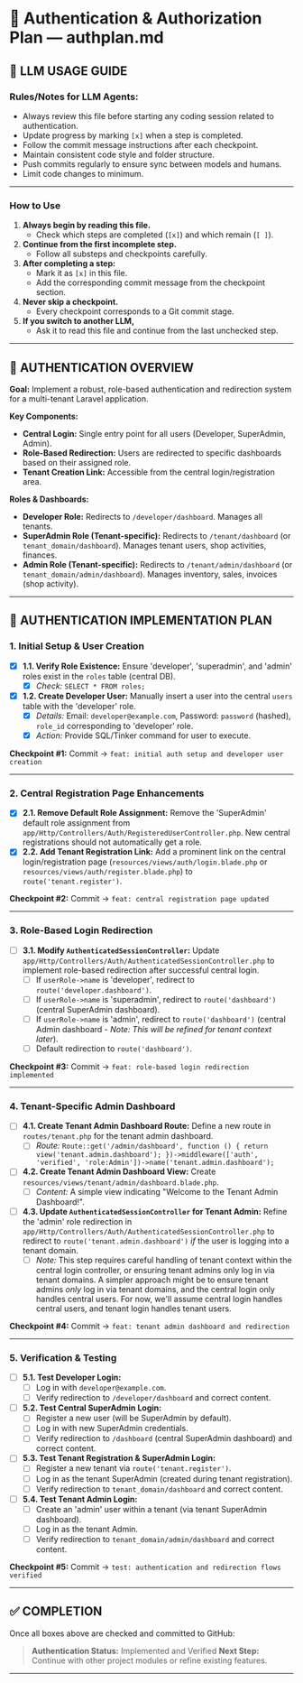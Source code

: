 # 🔐 Authentication & Authorization Plan — authplan.md

## 🤖 LLM USAGE GUIDE

### Rules/Notes for LLM Agents:
- Always review this file before starting any coding session related to authentication.
- Update progress by marking `[x]` when a step is completed.
- Follow the commit message instructions after each checkpoint.
- Maintain consistent code style and folder structure.
- Push commits regularly to ensure sync between models and humans.
- Limit code changes to minimum.

---

### How to Use
1. **Always begin by reading this file.**
   - Check which steps are completed (`[x]`) and which remain (`[ ]`).
2. **Continue from the first incomplete step.**
   - Follow all substeps and checkpoints carefully.
3. **After completing a step:**
   - Mark it as `[x]` in this file.
   - Add the corresponding commit message from the checkpoint section.
4. **Never skip a checkpoint.**
   - Every checkpoint corresponds to a Git commit stage.
5. **If you switch to another LLM,**
   - Ask it to read this file and continue from the last unchecked step.

---

## 📘 AUTHENTICATION OVERVIEW

**Goal:** Implement a robust, role-based authentication and redirection system for a multi-tenant Laravel application.

**Key Components:**
- **Central Login:** Single entry point for all users (Developer, SuperAdmin, Admin).
- **Role-Based Redirection:** Users are redirected to specific dashboards based on their assigned role.
- **Tenant Creation Link:** Accessible from the central login/registration area.

**Roles & Dashboards:**
- **Developer Role:** Redirects to `/developer/dashboard`. Manages all tenants.
- **SuperAdmin Role (Tenant-specific):** Redirects to `/tenant/dashboard` (or `tenant_domain/dashboard`). Manages tenant users, shop activities, finances.
- **Admin Role (Tenant-specific):** Redirects to `/tenant/admin/dashboard` (or `tenant_domain/admin/dashboard`). Manages inventory, sales, invoices (shop activity).

---

## 🏁 AUTHENTICATION IMPLEMENTATION PLAN

### 1. Initial Setup & User Creation

- [x] **1.1. Verify Role Existence:** Ensure 'developer', 'superadmin', and 'admin' roles exist in the `roles` table (central DB).
  - [x] *Check:* `SELECT * FROM roles;`
- [x] **1.2. Create Developer User:** Manually insert a user into the central `users` table with the 'developer' role.
  - [x] *Details:* Email: `developer@example.com`, Password: `password` (hashed), `role_id` corresponding to 'developer' role.
  - [x] *Action:* Provide SQL/Tinker command for user to execute.

**Checkpoint #1:**
Commit → `feat: initial auth setup and developer user creation`

---

### 2. Central Registration Page Enhancements

- [x] **2.1. Remove Default Role Assignment:** Remove the 'SuperAdmin' default role assignment from `app/Http/Controllers/Auth/RegisteredUserController.php`. New central registrations should not automatically get a role.
- [x] **2.2. Add Tenant Registration Link:** Add a prominent link on the central login/registration page (`resources/views/auth/login.blade.php` or `resources/views/auth/register.blade.php`) to `route('tenant.register')`.

**Checkpoint #2:**
Commit → `feat: central registration page updated`

---

### 3. Role-Based Login Redirection

- [ ] **3.1. Modify `AuthenticatedSessionController`:** Update `app/Http/Controllers/Auth/AuthenticatedSessionController.php` to implement role-based redirection after successful central login.
  - [ ] If `userRole->name` is 'developer', redirect to `route('developer.dashboard')`.
  - [ ] If `userRole->name` is 'superadmin', redirect to `route('dashboard')` (central SuperAdmin dashboard).
  - [ ] If `userRole->name` is 'admin', redirect to `route('dashboard')` (central Admin dashboard - *Note: This will be refined for tenant context later*).
  - [ ] Default redirection to `route('dashboard')`.

**Checkpoint #3:**
Commit → `feat: role-based login redirection implemented`

---

### 4. Tenant-Specific Admin Dashboard

- [ ] **4.1. Create Tenant Admin Dashboard Route:** Define a new route in `routes/tenant.php` for the tenant admin dashboard.
  - [ ] *Route:* `Route::get('/admin/dashboard', function () { return view('tenant.admin.dashboard'); })->middleware(['auth', 'verified', 'role:Admin'])->name('tenant.admin.dashboard');`
- [ ] **4.2. Create Tenant Admin Dashboard View:** Create `resources/views/tenant/admin/dashboard.blade.php`.
  - [ ] *Content:* A simple view indicating "Welcome to the Tenant Admin Dashboard!".
- [ ] **4.3. Update `AuthenticatedSessionController` for Tenant Admin:** Refine the 'admin' role redirection in `app/Http/Controllers/Auth/AuthenticatedSessionController.php` to redirect to `route('tenant.admin.dashboard')` *if* the user is logging into a tenant domain.
  - [ ] *Note:* This step requires careful handling of tenant context within the central login controller, or ensuring tenant admins only log in via tenant domains. A simpler approach might be to ensure tenant admins *only* log in via tenant domains, and the central login only handles central users. For now, we'll assume central login handles central users, and tenant login handles tenant users.

**Checkpoint #4:**
Commit → `feat: tenant admin dashboard and redirection`

---

### 5. Verification & Testing

- [ ] **5.1. Test Developer Login:**
  - [ ] Log in with `developer@example.com`.
  - [ ] Verify redirection to `/developer/dashboard` and correct content.
- [ ] **5.2. Test Central SuperAdmin Login:**
  - [ ] Register a new user (will be SuperAdmin by default).
  - [ ] Log in with new SuperAdmin credentials.
  - [ ] Verify redirection to `/dashboard` (central SuperAdmin dashboard) and correct content.
- [ ] **5.3. Test Tenant Registration & SuperAdmin Login:**
  - [ ] Register a new tenant via `route('tenant.register')`.
  - [ ] Log in as the tenant SuperAdmin (created during tenant registration).
  - [ ] Verify redirection to `tenant_domain/dashboard` and correct content.
- [ ] **5.4. Test Tenant Admin Login:**
  - [ ] Create an 'admin' user within a tenant (via tenant SuperAdmin dashboard).
  - [ ] Log in as the tenant Admin.
  - [ ] Verify redirection to `tenant_domain/admin/dashboard` and correct content.

**Checkpoint #5:**
Commit → `test: authentication and redirection flows verified`

---

## ✅ COMPLETION
Once all boxes above are checked and committed to GitHub:
> **Authentication Status:** Implemented and Verified
> **Next Step:** Continue with other project modules or refine existing features.

---

